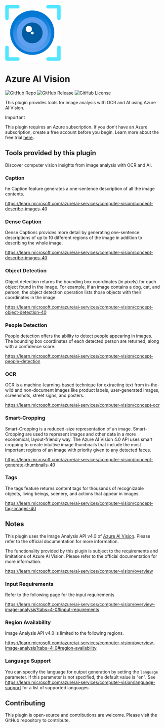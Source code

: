 ![Icon](./_assets/00792-icon-service-Computer-Vision.svg)

# Azure AI Vision

[![GitHub Repo](https://img.shields.io/badge/GitHub_Repo-fujita--h/dify--plugin--azure--ai--vision-blue?logo=github)](https://github.com/fujita-h/dify-plugin-azure-ai-vision)
![GitHub Release](https://img.shields.io/github/v/release/fujita-h/dify-plugin-azure-ai-vision)
![GitHub License](https://img.shields.io/github/license/fujita-h/dify-plugin-azure-ai-vision)

This plugin provides tools for image analysis with OCR and AI using Azure AI Vision.

> [!IMPORTANT]  
> This plugin requires an Azure subscription. If you don't have an Azure subscription, create a free account before you begin. Learn more about the free trial [here](https://azure.microsoft.com/free/).

## Tools provided by this plugin

Discover computer vision insights from image analysis with OCR and AI.

### Caption

he Caption feature generates a one-sentence description of all the image contents.

https://learn.microsoft.com/azure/ai-services/computer-vision/concept-describe-images-40

### Dense Caption

Dense Captions provides more detail by generating one-sentence descriptions of up to 10 different regions of the image in addition to describing the whole image. 

https://learn.microsoft.com/azure/ai-services/computer-vision/concept-describe-images-40

### Object Detection

Object detection returns the bounding box coordinates (in pixels) for each object found in the image. For example, if an image contains a dog, cat, and person, the object detection operation lists those objects with their coordinates in the image.

https://learn.microsoft.com/azure/ai-services/computer-vision/concept-object-detection-40

### People Detection

People detection offers the ability to detect people appearing in images. The bounding box coordinates of each detected person are returned, along with a confidence score.

https://learn.microsoft.com/azure/ai-services/computer-vision/concept-people-detection

### OCR

OCR is a machine-learning-based technique for extracting text from in-the-wild and non-document images like product labels, user-generated images, screenshots, street signs, and posters.

https://learn.microsoft.com/azure/ai-services/computer-vision/concept-ocr

### Smart-Cropping

Smart-Cropping is a reduced-size representation of an image. Smart-Cropping are used to represent images and other data in a more economical, layout-friendly way. The Azure AI Vision 4.0 API uses smart cropping to create intuitive image thumbnails that include the most important regions of an image with priority given to any detected faces.

https://learn.microsoft.com/azure/ai-services/computer-vision/concept-generate-thumbnails-40

### Tags

The tags feature returns content tags for thousands of recognizable objects, living beings, scenery, and actions that appear in images.

https://learn.microsoft.com/azure/ai-services/computer-vision/concept-tag-images-40


## Notes

This plugin uses the Image Analysis API v4.0 of [Azure AI Vision](https://azure.microsoft.com/products/ai-services/ai-vision/). Please refer to the official documentation for more information.

The functionality provided by this plugin is subject to the requirements and limitations of Azure AI Vision.
Please refer to the official documentation for more information.

https://learn.microsoft.com/azure/ai-services/computer-vision/overview

### Input Requirements

Refer to the following page for the input requirements.

https://learn.microsoft.com/azure/ai-services/computer-vision/overview-image-analysis?tabs=4-0#input-requirements

### Region Availability

Image Analysis API v4.0 is limited to the following regions.

https://learn.microsoft.com/azure/ai-services/computer-vision/overview-image-analysis?tabs=4-0#region-availability

### Language Support

You can specify the language for output generation by setting the `language` parameter.
If this parameter is not specified, the default value is "en".
See https://learn.microsoft.com/azure/ai-services/computer-vision/language-support for a list of supported languages.

## Contributing

This plugin is open-source and contributions are welcome. Please visit the GitHub repository to contribute.
